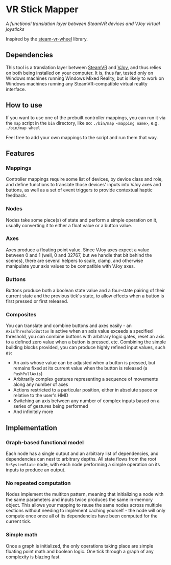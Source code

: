 # VR Stick Mapper
_A functional translation layer between SteamVR devices and VJoy virtual joysticks_

Inspired by the [steam-vr-wheel](https://github.com/mdovgialo/steam-vr-wheel) library.

## Dependencies

This tool is a translation layer between [SteamVR](https://www.steamvr.com/en/) and [VJoy](https://vjoy.en.softonic.com/), and thus relies on both being installed on your computer. It is, thus far, tested only on Windows machines running Windows Mixed Reality, but is likely to work on Windows machines running any SteamVR-compatible virtual reality interface.

## How to use

If you want to use one of the prebuilt controller mappings, you can run it via the `map` script in the `bin` directory, like so: `./bin/map <mapping name>`, e.g. `./bin/map wheel`

Feel free to add your own mappings to the script and run them that way.

## Features

### Mappings

Controller mappings require some list of devices, by device class and role, and define functions to translate those devices' inputs into VJoy axes and buttons, as well as a set of event triggers to provide contextual haptic feedback.


### Nodes

Nodes take some piece(s) of state and perform a simple operation on it, usually converting it to either a float value or a button value.

### Axes

Axes produce a floating point value. Since VJoy axes expect a value between 0 and 1 (well, 0 and 32767, but we handle that bit behind the scenes), there are several helpers to scale, clamp, and otherwise manipulate your axis values to be compatible with VJoy axes.

### Buttons

Buttons produce both a boolean state value and a four-state pairing of their current state and the previous tick's state, to allow effects when a button is first pressed or first released.

### Composites

You can translate and combine buttons and axes easily - an `AxisThresholdButton` is active when an axis value exceeds a specified threshold, you can combine buttons with arbitrary logic gates, reset an axis to a defined zero value when a button is pressed, etc. Combining the simple building blocks provided, you can produce highly refined input values, such as:

* An axis whose value can be adjusted when a button is pressed, but remains fixed at its current value when the button is released (a `PushPullAxis`)
* Arbitrarily complex gestures representing a sequence of movements along any number of axes
* Actions restricted to a particular position, either in absolute space or relative to the user's HMD
* Switching an axis between any number of complex inputs based on a series of gestures being performed
* And infinitely more

## Implementation

### Graph-based functional model

Each node has a single output and an arbitrary list of dependencies, and dependencies can nest to arbitrary depths. All state flows from the root `VrSystemState` node, with each node performing a simple operation on its inputs to produce an output.

### No repeated computation

Nodes implement the multiton pattern, meaning that initializing a node with the same parameters and inputs twice produces the same in-memory object. This allows your mapping to reuse the same nodes across multiple sections without needing to implement caching yourself - the node will only compute once once all of its dependencies have been computed for the current tick.

### Simple math

Once a graph is initialized, the only operations taking place are simple floating point math and boolean logic. One tick through a graph of any complexity is blazing fast.
